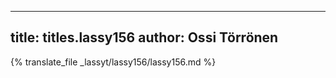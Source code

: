 
---
title: titles.lassy156
author: Ossi Törrönen
---
{% translate_file _lassyt/lassy156/lassy156.md %}